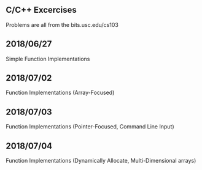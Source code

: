 ## C/C++ Excercises 

Problems are all from the bits.usc.edu/cs103

## 2018/06/27
Simple Function Implementations

## 2018/07/02
Function Implementations (Array-Focused)

## 2018/07/03
Function Implementations (Pointer-Focused, Command Line Input)

## 2018/07/04
Function Implementations (Dynamically Allocate, Multi-Dimensional arrays)
